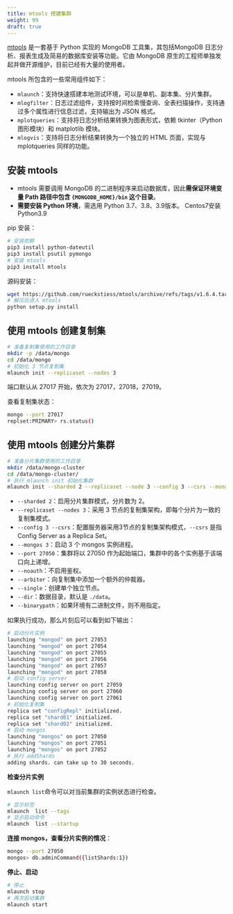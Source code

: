 ```yaml
---
title: mtools 搭建集群
weight: 99
draft: true
---
```


[mtools](https://github.com/rueckstiess/mtools) 是一套基于 Python 实现的 MongoDB 工具集，其包括MongoDB 日志分析、报表生成及简易的数据库安装等功能。它由 MongoDB 原生的工程师单独发起并做开源维护，目前已经有大量的使用者。

mtools 所包含的一些常用组件如下：

- `mlaunch`：支持快速搭建本地测试环境，可以是单机、副本集、分片集群。
- `mlogfilter`：日志过滤组件，支持按时间检索慢查询、全表扫描操作，支持通过多个属性进行信息过滤，支持输出为 JSON 格式。
- `mplotqueries`：支持将日志分析结果转换为图表形式，依赖 tkinter（Python 图形模块）和 matplotlib 模块。
- `mlogvis`：支持将日志分析结果转换为一个独立的 HTML 页面，实现与 mplotqueries 同样的功能。

## 安装 mtools

- mtools 需要调用 MongoDB 的二进制程序来启动数据库，因此**需保证环境变量 Path 路径中包含 `{MONGODB_HOME}/bin` 这个目录**。
- **需要安装 Python 环境**，需选用 Python 3.7、3.8、3.9版本。 Centos7安装Python3.9

pip 安装：

```bash
# 安装依赖
pip3 install python-dateutil
pip3 install psutil pymongo
# 安装 mtools
pip3 install mtools
```

源码安装：

```bash
wget https://github.com/rueckstiess/mtools/archive/refs/tags/v1.6.4.tar.gz
# 解压后进入 mtools
python setup.py install
```

## 使用 mtools 创建复制集

```bash
# 准备复制集使用的工作目录
mkdir -p /data/mongo
cd /data/mongo
# 初始化 3 节点复制集
mlaunch init --replicaset --nodes 3
```

端口默认从 27017 开始，依次为 27017，27018，27019。

查看复制集状态：

```bash
mongo --port 27017
replset:PRIMARY> rs.status()
```

## 使用 mtools 创建分片集群

```bash
# 准备分片集群使用的工作目录
mkdir /data/mongo-cluster
cd /data/mongo-cluster/
# 执行 mlaunch init 初始化集群
mlaunch init --sharded 2 --replicaset --node 3 --config 3 --csrs --mongos 3 --port 27050 
```

- `--sharded 2`：启用分片集群模式，分片数为 2。
- `--replicaset --nodes 3`：采用 3 节点的复制集架构，即每个分片为一致的复制集模式。
- `--config 3 --csrs`：配置服务器采用3节点的复制集架构模式，`--csrs` 是指 Config Server as a Replica Set。
- `--mongos 3`：启动 3 个 mongos 实例进程。
- `--port 27050`：集群将以 27050 作为起始端口，集群中的各个实例基于该端口向上递增。
- `--noauth`：不启用鉴权。
- `--arbiter`：向复制集中添加一个额外的仲裁器。
- `--single`：创建单个独立节点。
- `--dir`：数据目录，默认是 `./data`。
- `--binarypath`：如果环境有二进制文件，则不用指定。


如果执行成功，那么片刻后可以看到如下输出：

```bash
# 启动分片实例
launching "mongod" on port 27053
launching "mongod" on port 27054
launching "mongod" on port 27055
launching "mongod" on port 27056
launching "mongod" on port 27057
launching "mongod" on port 27058
# 启动 config server
launching config server on port 27059
launching config server on port 27060
launching config server on port 27061
# 初始化复制集
replica set "configRepl" initialized.
replica set "shard01" initialized.
replica set "shard02" initialized.
# 启动 mongos
launching "mongos" on port 27050
launching "mongos" on port 27051
launching "mongos" on port 27052
# 执行 addShards
adding shards. can take up to 30 seconds.
```

**检查分片实例**

`mlaunch list`命令可以对当前集群的实例状态进行检查。

```bash
# 显示标签
mlaunch  list --tags 
# 显示启动命令
mlaunch  list --startup
```

**连接 mongos，查看分片实例的情况**：

```bash
mongo --port 27050
mongos> db.adminCommand({listShards:1})
```

**停止、启动**

```bash
# 停止
mlaunch stop
# 再次启动集群
mlaunch start
```